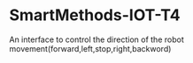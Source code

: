 # SmartMethods-IOT-T4
An interface to control the direction of the robot movement(forward,left,stop,right,backword)




